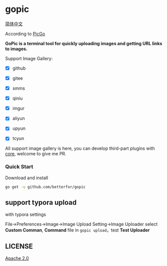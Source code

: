 # gopic

[简体中文](https://github.com/owenthereal/goup/blob/master/README_ZH.md)

According to [PicGo](https://github.com/Molunerfinn/PicGo)

**GoPic is a terminal tool for quickly uploading images and getting URL links to images.**

Support Image Gallery:

- [x] github

- [x] gitee

- [x] smms

- [x] qiniu

- [x] imgur

- [x] aliyun

- [x] upyun

- [x] tcyun

All support image gallery is here, you can develop third-part plugins with [core](./core/plugins/uploader), welcome to
give me PR.

### Quick Start

Download and install

 ```bash
go get -u github.com/betterfor/gopic
```

## support typora upload

with typora settings

File->Preferences->Image->Image Upload Setting->Image Uploader select **Custom Comman**,
**Command** file in `gopic upload`，test **Test Uploader**

## LICENSE

[Apache 2.0](https://github.com/owenthereal/goup/blob/master/LICENSE)